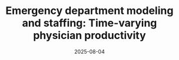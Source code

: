 ---
title: "Emergency department modeling and staffing: Time-varying physician productivity"
authors:
  - admin
  - Ran Liu
  - Zhankun Sun
date: 2025-08-04
doi: ""
publication_types: ["article"]
publication: "*Manufacturing & Service Operations Management* under revision"

featured: true
tags:
  - Emergency departments
  - Optimization
  - Behavioral operations
---